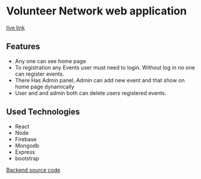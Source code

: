 # Volunteer Network web application
 [live link](https://volunteernet.herokuapp.com/)

 ## Features 
 * Any one can see home page 
 * To registration any Events user must need to login. Without log in no one can register events.
 * There Has Admin panel, Admin can add new event and that show on home page dynamically
 * User and and admin both can delete users registered events.

 ## Used Technologies
 * React
 * Node
 * Firebase
 * Mongodb
 * Express
 * bootstrap
 
  [Backend source code](https://github.com/fazlerabbidev92/volunteernetwork-server)

